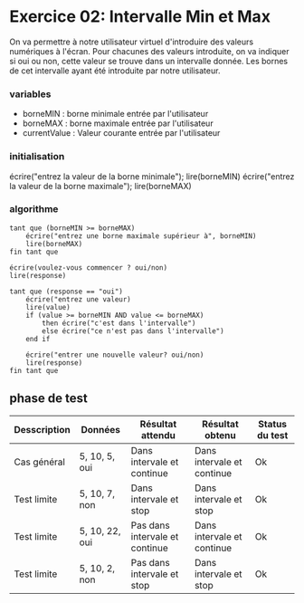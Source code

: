 # Exercice 02: Intervalle Min et Max

On va permettre à notre utilisateur virtuel d'introduire des valeurs numériques à l'écran.
Pour chacunes des valeurs introduite, on va indiquer si oui ou non, cette valeur se trouve dans un intervalle donnée.
Les bornes de cet intervalle ayant été introduite par notre utilisateur.

### variables

- borneMIN : borne minimale entrée par l'utilisateur
- borneMAX : borne maximale entrée par l'utilisateur
- currentValue : Valeur courante entrée par l'utilisateur

### initialisation

écrire("entrez la valeur de la borne minimale");
lire(borneMIN)
écrire("entrez la valeur de la borne maximale");
lire(borneMAX)

### algorithme

```
tant que (borneMIN >= borneMAX)
    écrire("entrez une borne maximale supérieur à", borneMIN)
    lire(borneMAX)
fin tant que

écrire(voulez-vous commencer ? oui/non)
lire(response)

tant que (response == "oui")
    écrire("entrez une valeur)
    lire(value)
    if (value >= borneMIN AND value <= borneMAX)
        then écrire("c'est dans l'intervalle")
        else écrire("ce n'est pas dans l'intervalle")
    end if

    écrire("entrer une nouvelle valeur? oui/non)
    lire(response)
fin tant que
```

## phase de test

| Desscription | Données        | Résultat attendu               | Résultat obtenu            | Status du test |
| ------------ | -------------- | ------------------------------ | -------------------------- | -------------- |
| Cas général  | 5, 10, 5, oui  | Dans intervale et continue     | Dans intervale et continue | Ok             |
| Test limite  | 5, 10, 7, non  | Dans intervale et stop         | Dans intervale et stop     | Ok             |
| Test limite  | 5, 10, 22, oui | Pas dans intervale et continue | Dans intervale et continue | Ok             |
| Test limite  | 5, 10, 2, non  | Pas dans intervale et stop     | Dans intervale et stop     | Ok             |
